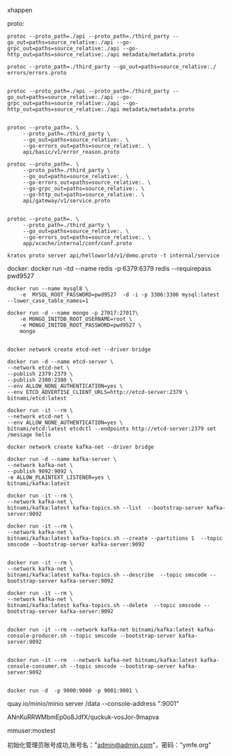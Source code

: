 xhappen

proto:

	protoc --proto_path=./api --proto_path=./third_party --go_out=paths=source_relative:./api --go-grpc_out=paths=source_relative:./api --go-http_out=paths=source_relative:./api metadata/metadata.proto

	protoc --proto_path=./third_party --go_out=paths=source_relative:./ errors/errors.proto


	protoc --proto_path=./api --proto_path=./third_party --go_out=paths=source_relative:./api --go-grpc_out=paths=source_relative:./api --go-http_out=paths=source_relative:./api metadata/metadata.proto


	protoc --proto_path=. \
         --proto_path=./third_party \
         --go_out=paths=source_relative:. \
         --go-errors_out=paths=source_relative:. \
         api/basic/v1/error_reason.proto

	protoc --proto_path=. \
         --proto_path=./third_party \
         --go_out=paths=source_relative:. \
         --go-errors_out=paths=source_relative:. \
         --go-grpc_out=paths=source_relative:. \
         --go-http_out=paths=source_relative:. \
         api/gateway/v1/service.proto


    protoc --proto_path=. \
         --proto_path=./third_party \
         --go_out=paths=source_relative:. \
         --go-errors_out=paths=source_relative:. \
         app/xcache/internal/conf/conf.proto
     
    kratos proto server api/helloworld/v1/demo.proto -t internal/service

docker:
    docker run -itd --name redis -p 6379:6379 redis --requirepass pwd9527

    docker run --name mysql8 \
 		-e  MYSQL_ROOT_PASSWORD=pwd9527  -d -i -p 3306:3306 mysql:latest  --lower_case_table_names=1

 	docker run -d --name mongo -p 27017:27017\
        -e MONGO_INITDB_ROOT_USERNAME=root \
        -e MONGO_INITDB_ROOT_PASSWORD=pwd9527 \
        mongo


    docker network create etcd-net --driver bridge

    docker run -d --name etcd-server \
    --network etcd-net \
    --publish 2379:2379 \
    --publish 2380:2380 \
    --env ALLOW_NONE_AUTHENTICATION=yes \
    --env ETCD_ADVERTISE_CLIENT_URLS=http://etcd-server:2379 \
    bitnami/etcd:latest

    docker run -it --rm \
    --network etcd-net \
    --env ALLOW_NONE_AUTHENTICATION=yes \
    bitnami/etcd:latest etcdctl --endpoints http://etcd-server:2379 set /message hello

    docker network create kafka-net --driver bridge

    docker run -d --name kafka-server \
    --network kafka-net \
    --publish 9092:9092 \
    -e ALLOW_PLAINTEXT_LISTENER=yes \
    bitnami/kafka:latest

    docker run -it --rm \
    --network kafka-net \
    bitnami/kafka:latest kafka-topics.sh --list  --bootstrap-server kafka-server:9092

    docker run -it --rm \
    --network kafka-net \
    bitnami/kafka:latest kafka-topics.sh --create --partitions 1  --topic smscode --bootstrap-server kafka-server:9092


    docker run -it --rm \
    --network kafka-net \
    bitnami/kafka:latest kafka-topics.sh --describe  --topic smscode --bootstrap-server kafka-server:9092

    docker run -it --rm \
    --network kafka-net \
    bitnami/kafka:latest kafka-topics.sh --delete  --topic smscode --bootstrap-server kafka-server:9092


    docker run -it --rm --network kafka-net bitnami/kafka:latest kafka-console-producer.sh --topic smscode --bootstrap-server kafka-server:9092


    docker run -it --rm  --network kafka-net bitnami/kafka:latest kafka-console-consumer.sh --topic smscode --bootstrap-server kafka-server:9092


    docker run -d  -p 9000:9000 -p 9001:9001 \
  quay.io/minio/minio server /data --console-address ":9001"

  ANnKuRRWMbmEp0o8JdfX/quckuk-vosJor-9mapva


  mmuser:mostest

  初始化管理员账号成功,账号名："admin@admin.com"，密码："ymfe.org"
